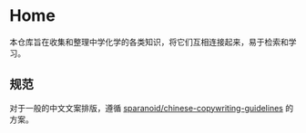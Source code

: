 # Home

本仓库旨在收集和整理中学化学的各类知识，将它们互相连接起来，易于检索和学习。

## 规范

对于一般的中文文案排版，遵循 [sparanoid/chinese-copywriting-guidelines](https://github.com/sparanoid/chinese-copywriting-guidelines) 的方案。
